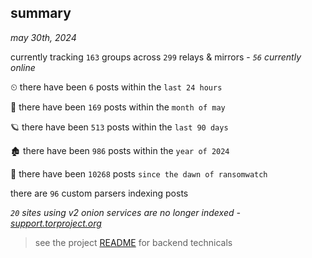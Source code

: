 
## summary
_may 30th, 2024_

currently tracking `163` groups across `299` relays & mirrors - _`56` currently online_

⏲ there have been `6` posts within the `last 24 hours`

🦈 there have been `169` posts within the `month of may`

🪐 there have been `513` posts within the `last 90 days`

🏚 there have been `986` posts within the `year of 2024`

🦕 there have been `10268` posts `since the dawn of ransomwatch`

there are `96` custom parsers indexing posts

_`20` sites using v2 onion services are no longer indexed - [support.torproject.org](https://support.torproject.org/onionservices/v2-deprecation/)_

> see the project [README](https://github.com/joshhighet/ransomwatch#ransomwatch--) for backend technicals

